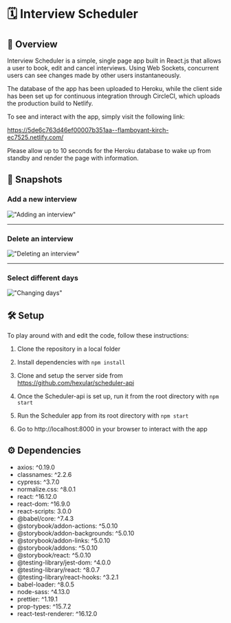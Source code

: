 # 🗓 Interview Scheduler 

## 🔎 Overview

Interview Scheduler is a simple, single page app built in React.js that allows a user to book, edit and cancel interviews. Using Web Sockets, concurrent users can see changes made by other users instantaneously. 

The database of the app has been uploaded to Heroku, while the client side has been set up for continuous integration through CircleCI, which uploads the production build to Netlify.

To see and interact with the app, simply visit the following link:

https://5de6c763d46ef00007b351aa--flamboyant-kirch-ec7525.netlify.com/

Please allow up to 10 seconds for the Heroku database to wake up from standby and render the page with information.

## 📸 Snapshots 

### Add a new interview

!["Adding an interview"](https://i.imgur.com/dH1DFRR.gif)

_____
### Delete an interview

!["Deleting an interview"](https://i.imgur.com/ZRst6yz.gif)

_____
### Select different days

!["Changing days"](https://i.imgur.com/Pi3xGnX.gif)


## 🛠 Setup

To play around with and edit the code, follow these instructions:

1. Clone the repository in a local folder

2. Install dependencies with `npm install`

3. Clone and setup the server side from https://github.com/hexular/scheduler-api

4. Once the Scheduler-api is set up, run it from the root directory with `npm start`

5. Run the Scheduler app from its root directory with `npm start`

6. Go to http://localhost:8000 in your browser to interact with the app

## ⚙️ Dependencies 

- axios: ^0.19.0
- classnames: ^2.2.6
- cypress: ^3.7.0
- normalize.css: ^8.0.1
- react: ^16.12.0
- react-dom: ^16.9.0
- react-scripts: 3.0.0
- @babel/core: ^7.4.3
- @storybook/addon-actions: ^5.0.10
- @storybook/addon-backgrounds: ^5.0.10
- @storybook/addon-links: ^5.0.10
- @storybook/addons: ^5.0.10
- @storybook/react: ^5.0.10
- @testing-library/jest-dom: ^4.0.0
- @testing-library/react: ^8.0.7
- @testing-library/react-hooks: ^3.2.1
- babel-loader: ^8.0.5
- node-sass: ^4.13.0
- prettier: ^1.19.1
- prop-types: ^15.7.2
- react-test-renderer: ^16.12.0